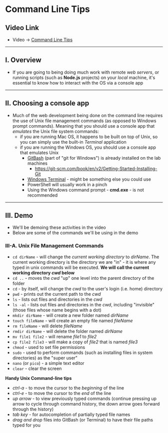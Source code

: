 # Command Line Tips

## Video Link

- Video -> [Command Line Tips](./ddsd)

<hr>

## I. Overview
- If you are going to being doing much work with remote *web servers*, or running scripts (such as **Node.js** projects) on your *local* machine, it's essential to know how to interact with the OS via a console app

<hr>

## II. Choosing a console app
- Much of the web development being done on the command line requires the use of Unix file management commands (as opposed to Windows prompt commands). Meaning that you should use a console app that *emulates* the Unix file system commands:
  - if you are running Mac OS, it happens to be built on top of Unix, so you can simply use the built-in *Terminal* application
  - if you are running the Windows OS, you should use a console app that emulates Unix
    - [GitBash](https://gitforwindows.org/) (part of "git for Windows") is already installed on the lab machines
      - https://git-scm.com/book/en/v2/Getting-Started-Installing-Git
    - [Windows Terminal](https://apps.microsoft.com/store/detail/windows-terminal) - might be something else you could use
    - PowerShell will usually work in a pinch
    - Using the Windows command prompt - **cmd.exe** - is not recommended

<hr>

## III. Demo

- We'll be demoing these activities in the video
- Below are some of the commands we'll be using in the demo

### III-A. Unix File Management Commands

- `cd dirName` - will change the *current working directory* to *dirName*. The current working directory is the directory we are "in" - it is where any typed in unix commands will be executed. **We will call the current working directory *cwd* below**
- `cd ..` - moves the *cwd* "up" one level into the parent directory of the folder
- `cd` - by itself, will change the *cwd* to the user's login (i.e. home) directory
- `pwd` - prints out the current path to the *cwd*
- `ls` - lists out files and directories in the *cwd*
- `ls -al` - lists out files and directories in the *cwd*, including "invisible" (those files whose name begins with a dot)
- `mkdir dirName` - will create a new folder named *dirName*
- `touch fileName` - will create an empty file named *fileName*
- `rm fileName` - will delete *fileName*
- `rmdir dirName` - will delete the folder named *dirName*
- `mv file1 file2` - will rename *file1* to *file2*
- `cp file2 file3` - will make a copy of *file2* that is named *file3*
- `chmod` - used to set file permissions
- `sudo` - used to perform commands (such as installing files in system directories) as the "super user"
- `nano` (or `pico`) - a simple text editor
- `clear` - clear the screen

**Handy Unix Command-line tips**
- *ctrl-a* - to move the cursor to the *beginning* of the line
- *ctrl-e* - to move the cursor to the *end* of the line
- *up arrow* - to view previously typed commands (continue pressing up arrow to cycle through command history, the down arrow goes forward through the history)
- *tab key* - for autocompletion of partially typed file names
- *drag and drop* files into GitBash (or Terminal) to have their file paths typed for you
